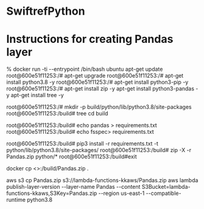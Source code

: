 # SwiftrefPython

# Instructions for creating Pandas layer

% docker run -ti --entrypoint /bin/bash ubuntu
apt-get update
root@600e51f11253:/# apt-get upgrade
root@600e51f11253:/# apt-get install python3.8 -y
root@600e51f11253:/# apt-get install python3-pip -y
root@600e51f11253:/# apt-get install zip -y
apt-get install python3-pandas -y
apt-get install tree -y

root@600e51f11253:/# mkdir -p build/python/lib/python3.8/site-packages
root@600e51f11253:/build# tree
cd build

root@600e51f11253:/build# echo pandas > requirements.txt 
root@600e51f11253:/build# echo fsspec> requirements.txt 

root@600e51f11253:/build# pip3 install -r requirements.txt -t python/lib/python3.8/site-packages/
root@600e51f11253:/build# zip -X -r Pandas.zip python/*
root@600e51f11253:/build#exit

docker cp <<dockerid>>:/build/Pandas.zip .

aws s3 cp Pandas.zip s3://lambda-functions-kkaws/Pandas.zip
aws lambda publish-layer-version --layer-name Pandas --content S3Bucket=lambda-functions-kkaws,S3Key=Pandas.zip --region us-east-1 --compatible-runtime python3.8

